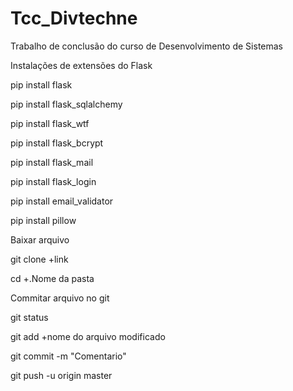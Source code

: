 # Tcc_Divtechne
Trabalho de conclusão do curso de Desenvolvimento de Sistemas

Instalações de extensões do Flask

pip install flask

pip install flask_sqlalchemy

pip install flask_wtf

pip install flask_bcrypt

pip install flask_mail

pip install flask_login

pip install email_validator

pip install pillow



Baixar arquivo

git clone +link

cd +.Nome da pasta

Commitar arquivo no git

git status

git add +nome do arquivo modificado

git commit -m "Comentario"

git push -u origin master
